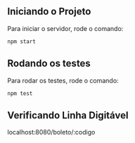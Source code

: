 ## Iniciando o Projeto

Para iniciar o servidor, rode o comando:

```bash
npm start
```

## Rodando os testes

Para rodar os testes, rode o comando:

```bash
npm test
```

## Verificando Linha Digitável
localhost:8080/boleto/:codigo
